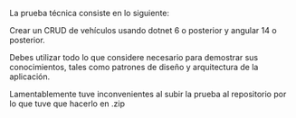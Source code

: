La prueba técnica consiste en lo siguiente: 

Crear un CRUD de vehículos usando dotnet 6 o posterior y angular 14 o posterior.

Debes utilizar todo lo que considere necesario para demostrar sus conocimientos, tales como patrones de diseño y arquitectura de la aplicación.

Lamentablemente tuve inconvenientes al subir la prueba al repositorio por lo que tuve que hacerlo en .zip

